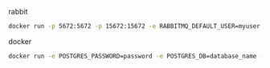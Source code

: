 rabbit

```bash
docker run -p 5672:5672 -p 15672:15672 -e RABBITMQ_DEFAULT_USER=myuser -e RABBITMQ_DEFAULT_PASS=mypassword -d rabbitmq:3-management
```

docker

```bash
docker run -e POSTGRES_PASSWORD=password -e POSTGRES_DB=database_name -p 5432:5432 -d postgres
```
